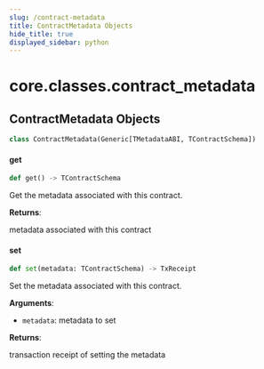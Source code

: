 ```yaml
---
slug: /contract-metadata
title: ContractMetadata Objects
hide_title: true
displayed_sidebar: python
---
```


<a id="core.classes.contract_metadata"></a>

# core.classes.contract_metadata

<a id="core.classes.contract_metadata.ContractMetadata"></a>

## ContractMetadata Objects

```python
class ContractMetadata(Generic[TMetadataABI, TContractSchema])
```

<a id="core.classes.contract_metadata.ContractMetadata.get"></a>

#### get

```python
def get() -> TContractSchema
```

Get the metadata associated with this contract.

**Returns**:

metadata associated with this contract

<a id="core.classes.contract_metadata.ContractMetadata.set"></a>

#### set

```python
def set(metadata: TContractSchema) -> TxReceipt
```

Set the metadata associated with this contract.

**Arguments**:

- `metadata`: metadata to set

**Returns**:

transaction receipt of setting the metadata
